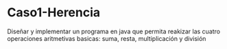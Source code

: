 # Caso1-Herencia

Diseñar y implementar un programa en java que permita reakizar las cuatro operaciones aritmetivas basicas: suma, resta, multiplicación y división 

